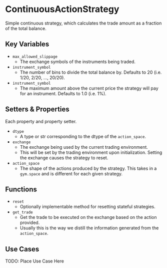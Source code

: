 # ContinuousActionStrategy

Simple continuous strategy, which calculates the trade amount as a fraction of the total balance.

## Key Variables


* `max_allowed_slippage`
  * The exchange symbols of the instruments being traded.
* `instrument_symbol`
  * The number of bins to divide the total balance by. Defaults to 20 (i.e. 1/20, 2/20, ..., 20/20).
* `instrument_symbol`
  * The maximum amount above the current price the strategy will pay for an instrument. Defaults to 1.0 (i.e. 1%).



## Setters & Properties

Each property and property setter.

* `dtype`
  * A type or str corresponding to the dtype of the `action_space`.
* `exchange`
  * The exchange being used by the current trading environment.
  * This will be set by the trading environment upon initialization. Setting the exchange causes the strategy to reset.
* `action_space`
  * The shape of the actions produced by the strategy. This takes in a `gym.space` and is different for each given strategy.

## Functions

* `reset`
  * Optionally implementable method for resetting stateful strategies.
* `get_trade`
  * Get the trade to be executed on the exchange based on the action provided.
  * Usually this is the way we distill the information generated from the `action_space`. 


## Use Cases

TODO: Place Use Case Here